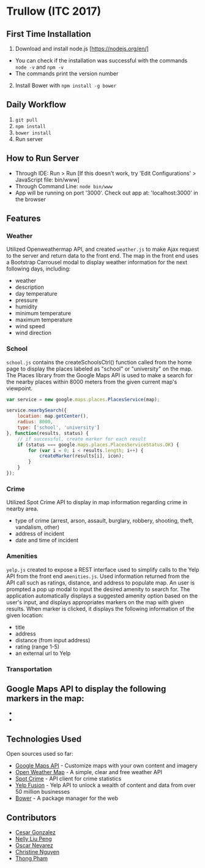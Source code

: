 Trullow (ITC 2017)
========

## First Time Installation
1) Download and install node.js [https://nodejs.org/en/]
- You can check if the installation was successful with the commands `node -v` and `npm -v`
- The commands print the version number
2) Install Bower with `npm install -g bower`

## Daily Workflow
1) `git pull`
2) `npm install`
3) `bower install`
4) Run server

## How to Run Server
- Through IDE: Run > Run [If this doesn't work, try 'Edit Configurations' > JavaScript file: bin/www]
- Through Command Line: `node bin/www`
- App will be running on port '3000'. Check out app at: 'localhost:3000' in the browser

## Features

### Weather
Utilized Openweathermap API, and created `weather.js` to make Ajax request to the server and return data to the front end.
The map in the front end uses a Bootstrap Carrousel modal to display weather information for the next following days, including:
- weather
- description
- day temperature
- pressure
- humidity
- minimum temperature
- maximum temperature
- wind speed
- wind direction

### School
`school.js` contains the createSchoolsCtrl() function called from the home page to display the places labeled as "school" or "university" on the map. The Places library from the Google Maps API is used to make a search for the nearby places within 8000 meters from the given current map's viewpoint. 

```js
var service = new google.maps.places.PlacesService(map);

service.nearbySearch({
    location: map.getCenter(),
    radius: 8000,
    type: ['school', 'university']
}, function(results, status) {
    // if successful, create marker for each result
    if (status === google.maps.places.PlacesServiceStatus.OK) {
        for (var i = 0; i < results.length; i++) {
            createMarker(results[i], icon);
        }
    }
});
```

### Crime
Utilized Spot Crime API to display in map information regarding crime in nearby area.
- type of crime (arrest, arson, assault, burglary, robbery, shooting, theft, vandalism, other)
- address of incident
- date and time of incident

### Amenities
`yelp.js` created to expose a REST interface used to simplify calls to the Yelp API from the front end `amenities.js`. Used information returned from the API call such as ratings, distance, and address to populate map. An user is prompted a pop up modal to input the desired amenity to search for. The application automatically displays a suggested amenity option based on the user's input, and displays appropriates markers on the map with given results. When marker is clicked, it displays the following information of the given location:
- title
- address
- distance (from input address)
- rating (range 1-5)
- an external url to Yelp

### Transportation
Google Maps API to display the following markers in the map:
-
-
-

## Technologies Used
Open sources used so far:
* [Google Maps API](https://developers.google.com/maps/documentation/javascript/) - Customize maps with your own content and imagery
* [Open Weather Map](http://openweathermap.org/api) - A simple, clear and free weather API
* [Spot Crime](https://github.com/contra/spotcrime) - API client for crime statistics 
* [Yelp Fusion](https://www.yelp.com/developers) - Yelp API to unlock a wealth of content and data from over 50 million businesses
* [Bower](https://bower.io/) - A package manager for the web

## Contributors
* [Cesar Gonzalez](https://github.com/gonzalez2) 
* [Nelly Liu Peng](https://github.com/nliupeng)
* [Oscar Nevarez](https://github.com/OscarNevarez)
* [Christine Nguyen](https://github.com/c-nguyen)
* [Thong Pham](https://github.com/Jack-Pham)
